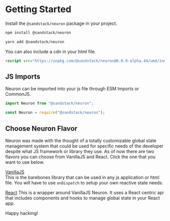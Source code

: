 # Getting Started

Install the `@sandstack/neuron` package in your project.

```bash
npm install @sandstack/neuron

yarn add @sandstack/neuron
```

You can also include a cdn in your html file.

```html
<script src="https://unpkg.com/@sandstack/neuron@0.0.0-alpha.44/umd/index.js"></script>
```

## JS Imports

Neuron can be imported into your js file through ESM Imports or CommonJS.

```javascript
import Neuron from "@sandstack/neuron";

const Neuron = require("@sandstack/neuron");
```

## Choose Neuron Flavor

Neuron was made with the thought of a totally customizable global state management system that could be used for specific needs of the developer despite what JS framework or library they use. As of now there are two flavors you can choose from VanillaJS and React. Click the one that you want to use below.

[VanillaJS](vanilla/create-store)  
This is the barebones library that can be used in any js application or html file. You will have to use `onDispatch` to setup your own reactive state needs.

[React](react/about)
This is a wrapper around VanillaJS Neuron. It uses a React centric api that includes components and hooks to manage global state in your React app.

Happy hacking!

